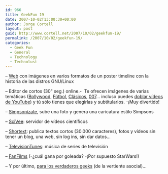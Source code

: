 ```yaml
---
id: 966
title: GeekFun 19
date: 2007-10-02T13:00:30+00:00
author: Jorge Cortell
layout: post
guid: http://www.cortell.net/2007/10/02/geekfun-19/
permalink: /2007/10/02/geekfun-19/
categories:
  - Geek Fun
  - General
  - Technology
  - Technolust
---
```

– <a title="http://futurist.se/gldt/" target="_blank" href="http://futurist.se/gldt/">Web</a> con imágenes en varios formatos de un poster timeline con la historia de las distros GNU/Linux

– Editor de cortos (30" seg.) online.-  Te ofrecen imágenes de varias temáticas (<a target="_blank" title="BombayTV" href="http://www.grapheine.com/bombaytv/index.php?lang=es">Bollywood</a>, <a target="_blank" title="Futeboltv" href="http://www.grapheine.com/futeboltv/">Fútbol</a>, <a target="_blank" title="Classiktv" href="http://www.grapheine.com/classiktv/">Clásicos</a>, <a target="_blank" title="007" href="http://www.grapheine.com/007/index.php?lang=es">007</a>... incluso puedes <a target="_blank" title="DoYouTube" href="http://www.grapheine.com/doyoutube/">doblar ví­deos de YouTube</a>) y tú sólo tienes que elegirlas y subtitularlos. -¡Muy divertido!

– <a target="_blank" title="Simpsonizeme" href="http://www.simpsonizeme.com/">Simpsoní­zate</a>, sube una foto y genera una caricatura estilo Simpsons

– <a target="_blank" title="http://www.scivee.tv/" href="http://www.scivee.tv/">SciVee</a>: servidor de ví­deos cientí­ficos

– <a target="_blank" title="shortext.com" href="http://www.shortext.com/">Shortext</a>: publica textos cortos (30.000 caracteres), fotos y ví­deos sin tener un blog, una web, sin log ins, sin dar datos...

– <a target="_blank" title="televisiontunes.com" href="http://www.televisiontunes.com/">TelevisionTunes</a>: música de series de televisión

– <a target="_blank" title="fanfilms.net" href="http://fanfilms.net/">FanFilms</a> (-¿cuál gana por goleada? -¡Por supuesto StarWars!)

– Y por último, <a target="_blank" title="separacionsintraumas.com" href="http://separacionsintraumas.com/">para los verdaderos geeks</a> (de la vertiente asocial)...